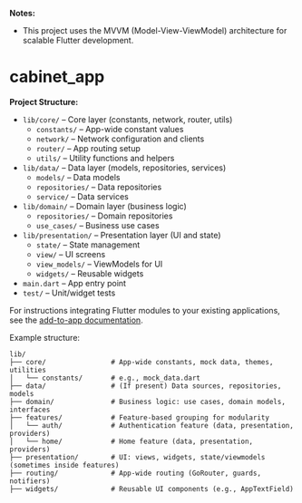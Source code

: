 **Notes:**

- This project uses the MVVM (Model-View-ViewModel) architecture for scalable Flutter development.

# cabinet_app

**Project Structure:**

- `lib/core/` – Core layer (constants, network, router, utils)
  - `constants/` – App-wide constant values
  - `network/` – Network configuration and clients
  - `router/` – App routing setup
  - `utils/` – Utility functions and helpers
- `lib/data/` – Data layer (models, repositories, services)
  - `models/` – Data models
  - `repositories/` – Data repositories
  - `service/` – Data services
- `lib/domain/` – Domain layer (business logic)
  - `repositories/` – Domain repositories
  - `use_cases/` – Business use cases
- `lib/presentation/` – Presentation layer (UI and state)
  - `state/` – State management
  - `view/` – UI screens
  - `view_models/` – ViewModels for UI
  - `widgets/` – Reusable widgets
- `main.dart` – App entry point
- `test/` – Unit/widget tests

For instructions integrating Flutter modules to your existing applications,
see the [add-to-app documentation](https://flutter.dev/to/add-to-app).

Example structure:

```
lib/
├── core/                # App-wide constants, mock data, themes, utilities
│   └── constants/       # e.g., mock_data.dart
├── data/                # (If present) Data sources, repositories, models
├── domain/              # Business logic: use cases, domain models, interfaces
├── features/            # Feature-based grouping for modularity
│   └── auth/            # Authentication feature (data, presentation, providers)
│   └── home/            # Home feature (data, presentation, providers)
├── presentation/        # UI: views, widgets, state/viewmodels (sometimes inside features)
├── routing/             # App-wide routing (GoRouter, guards, notifiers)
├── widgets/             # Reusable UI components (e.g., AppTextField)

```
